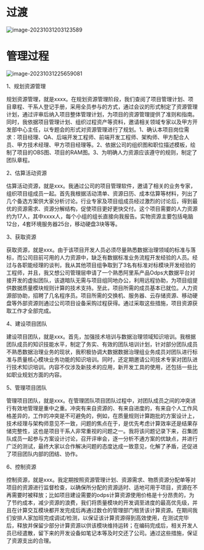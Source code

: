 # 过渡

![image-20231031203123589](D:\Environment\typora\picture\image-20231031203123589.png)

# 管理过程



![image-20231031225659081](D:\Environment\typora\picture\image-20231031225659081.png)

1、规划资源管理

​		规划资源管理，就是xxxx。在规划资源管理阶段，我们查阅了项目管理计划、项目章程、干系人登记手册，采用全员参与的方式，通过会议的形式制定了资源管理计划，通过评审后纳入项目整体管理计划，为项目的资源管理提供了准则和指南。同时，我依据项目管理计划、组织过程资产等资料，邀请相关领域专家以及甲方开发部中心主任，以专题会的形式对资源管理进行了规划。1、确认本项目岗位需求：项目经理、QA、后端开发工程师、前端开发工程师、架构师、甲方配合人员、甲方技术经理、甲方项目经理等。2、依据公司的组织图和职位描述模板，绘制了项目的OBS图、项目的RAM图。3、为明确人力资源应该遵守的规则，制定了团队章程。

2、估算活动资源

​		估算活动资源，就是xxx。我通过公司的项目管理软件，邀请了相关的业务专家，组织项目组成员一起。首先我根据活动清单、资源日历、成本估算等材料，列出了几个备选方案供大家分析讨论。行业专家及项目组成员经过激烈的讨论后，得到最优的资源需求、资源分解结构，促使项目更好更快交付。这个项目需要的人力资源约为17人，其中xxxx人，每个小组的组长直接向我报告。实物资源主要包括电脑12台，4套环境服务器25台，移动硬盘3块等等。

3、获取资源

​		获取资源，就是xxx。由于该项目开发人员必须尽量熟悉数据治理领域的标准与落标，而公司目前可用的人力资源中，缺乏有数据标准业务流程开发经验的人员。经过与各职能经理的谈判，我从其他项目组争取到了3名有标准对标模块开发经验的工程师，并且，我又想公司管理层申请了一个熟悉阿里系产品Odps大数据平台对接开发的虚拟团队，该退暗队无需与项目组同地办公，利用远程协助，为项目组提供数据质量模块规则计算的技术支持。至此，项目所需的成员基本已就位。人力资源部协助，招聘了几名程序员。项目所需的交换机、服务器、云存储资源、移动硬盘等外部资源则通过公司项目设备采购过程获得。通过采取这些措施，项目资源获取工作才全部完成。

4、建设项目团队

​		建设项目团队，就是xxx。首先，加强技术培训与数据治理领域知识培训。我根据团队成员的知识技能水平，制定了务实、有效的团队培训计划，针对部分团队成员不熟悉数据治理业务的现状，我积极协调大数据数据治理组业务成员对团队进行标准与质量核心模块业务功能的知识培训。同时，还定期邀请公司技术专家对团队进行技术知识培训。内容不仅涉及新技术的应用，新开发工具的使用，还包括一些比如职业规划方面的内容。

5、管理项目团队

​		管理项目团队，就是xxx。在管理团队项目团队过程中，对团队成员之间的冲突进行有效地管理是重中之重。冲突有来自资源的、有来自进度的，有来自个人工作风格差异的，工作的冲突是不可避免的，例如，在质量规则计算跑批的方案设计上，技术经理与架构师意见不一致，问题的焦点在于，是优先考虑计算效率还是结果存储完整性，这也是项目干系人非常重视的问题之一。我将该问题记录下来，召集团队成员一起参与方案设计讨论，召开评审会，逐一分析不通方案的优缺点，并进行广泛的测试，最终大家以合作解决问题的态度达成一致意见，化解了矛盾，还促进了项目团队内部的团结、协作。

6、控制资源

​		控制资源，就是xxx。我定期按照资源管理计划、资源需求、物质资源分配单等对项目的资源进行监督检查，以确保所分配的资源适时、适地可用于项目，资源在不再需要时被释放；比如项目建设需要的odps计算资源使用价格是十分昂贵的，为了节约成本，减少资源的浪费，我们将质量模块的开发调至进度的最高优先级，并且在计算交互模块都开发完成后再通过数仓的管理部门租赁该计算资源。在期间我们安排人家加班完成调试/检测，以保证该计算资源得到高效使用，在测试完毕后，释放并保留少部分计算资源以供该模块维持运转；在编码完成后，相关开发人员已经遣散，留下来的开发设备如笔记本等及时交还了公司。通过这些措施，保证了资源支出的合理。